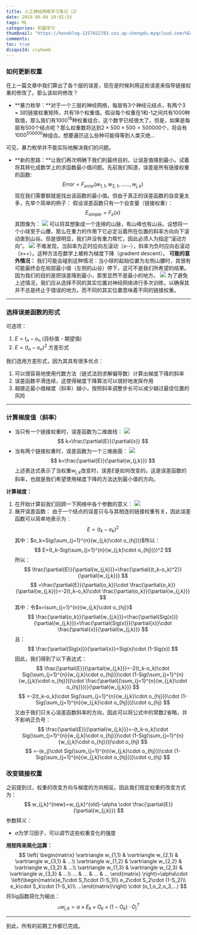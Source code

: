 ```yaml
---
title: 人工神经网络学习笔记（2）
date: 2019-06-04 10:02:53
tags: ML
categories: 机器学习
thumbnail: "https://hexoblog-1257022783.cos.ap-chengdu.myqcloud.com/%E4%BA%BA%E5%B7%A5%E7%A5%9E%E7%BB%8F%E7%BD%91%E7%BB%9C%E5%AD%A6%E4%B9%A0%E7%AC%94%E8%AE%B0%EF%BC%882%EF%BC%89/ml_3.png"
comments: 
toc: true
disqusId: ccyhweb
---
```

### 如何更新权重
在上一篇文章中我们算出了各个层的误差，现在是时候利用这些误差来指导链接权重的修改了。那么该如何修改？
* **暴力枚举：**对于一个三层的神经网络，每层有3个神经元结点，有两个$3\times 3$的链接权重矩阵，共有18个权重值。假设每个权重在1和-1之间共有1000种取值，那么我们有$1000^{18}$种权重组合，这个数字已经很大了。但是，如果是每层有500个结点呢？那么权重数将达到$2\times 500\times 500 = 500000$个，将会有$1000^{500000}$种组合。想要遍历这么些种可能得等到人类灭绝...
<!-- more -->
可见，暴力枚举并不能实际地解决我们的问题。
* **新的思路：**让我们再次明确下我们的最终目的，让误差值降到最小。试着将其转化成数学上的求函数最小值问题。先前我们知道，误差是所有链接权重的函数:
$$
Error = F_{error}(w_{1,1},w_{2,1},......,w_{j,k})
$$
现在我们需要额就是找出该函数的最小值。但由于真正的误差函数的自变量太多，先举个简单的例子：
假设误差函数只有一个自变量（链接权重）：
$$
E_{simple}=F_e(x)
$$
其图像为：
![](http://hexoblog-1257022783.cos.ap-chengdu.myqcloud.com/%E4%BA%BA%E5%B7%A5%E7%A5%9E%E7%BB%8F%E7%BD%91%E7%BB%9C%E5%AD%A6%E4%B9%A0%E7%AC%94%E8%AE%B0%EF%BC%882%EF%BC%89/20190604110727225.png)
可以将其想象成一个连绵的山脉，有山峰也有山谷。设想将一个小球至于山腰，那么在重力的作用下它必定沿着所在位置的斜率方向向下滚动直到山谷。但是很明显，我们并没有重力帮忙，因此必须人为指定“滚动方向”。
![](http://hexoblog-1257022783.cos.ap-chengdu.myqcloud.com/%E4%BA%BA%E5%B7%A5%E7%A5%9E%E7%BB%8F%E7%BD%91%E7%BB%9C%E5%AD%A6%E4%B9%A0%E7%AC%94%E8%AE%B0%EF%BC%882%EF%BC%89/20190604112226207.png)
不难发现，当斜率为正时应向左滚动（x--），斜率为负时应向右滚动（x++）。这种方法在数学上被称为梯度下降（gradient descent）。
**可能的意外情况：**
我们可能会碰到这种情况：当小球的起始位置为左侧山腰时，其很有可能最终会在局部最小值（左侧的山谷）停下，这可不是我们所希望的结果。因为我们的目的是把误差降到最小，那里显然不是最小的地方。
![](http://hexoblog-1257022783.cos.ap-chengdu.myqcloud.com/%E4%BA%BA%E5%B7%A5%E7%A5%9E%E7%BB%8F%E7%BD%91%E7%BB%9C%E5%AD%A6%E4%B9%A0%E7%AC%94%E8%AE%B0%EF%BC%882%EF%BC%89/20190604114310137.png)
为了避免上述情况，我们应从选择不同的其实位置对神经网络进行多次训练，以确保其并不总是终止于错误的地方。而不同的其实位置意味着不同的链接权重。

---
### 选择误差函数的形式
可选项：
1. $E=t_n-o_n$  (目标值 - 期望值)
2. $E=(t_n-o_n)^2$  方差形式

我们选用方差形式，因为其具有很多优点：
1. 可以很容易地使用代数方法（链式法则求解偏导数）计算出梯度下降的斜率
2. 误差函数平滑连续，这使得梯度下降算法可以很好地发挥作用
3. 越接近最小值梯度（斜率）越小，按照斜率调整步长可以减少越过最佳位置的风险

---
### 计算梯度值（斜率）
* 当只有一个链接权重时，误差函数为二维曲线：
![](http://hexoblog-1257022783.cos.ap-chengdu.myqcloud.com/%E4%BA%BA%E5%B7%A5%E7%A5%9E%E7%BB%8F%E7%BD%91%E7%BB%9C%E5%AD%A6%E4%B9%A0%E7%AC%94%E8%AE%B0%EF%BC%882%EF%BC%89/20190604012324203.png)
$$
k=\frac{\partial{E}}{\partial{x}}
$$
* 当有两个链接权重时，误差函数为一个三维曲面：
![](https://timgsa.baidu.com/timg?image&quality=80&size=b9999_10000&sec=1559636048297&di=a69a0ac50c0c4c39c6290d14fe697429&imgtype=0&src=http%3A%2F%2Fimg.ph.126.net%2FwdlmGd6Cl2EyG0Bp-xEihQ%3D%3D%2F1016406140918957318.jpg)
$$
k=\frac{\partial{E}}{\partial{w_{j,k}}}   
$$
上述表达式表示了当权重$w_{j,k}$改变时，误差$E$是如何改变的。这是误差函数的斜率，也就是我们希望使用梯度下降的方法达到最小值的方向。

**计算梯度：**
1. 在开始计算前我们回顾一下网络中各个参数的意义：
![](http://hexoblog-1257022783.cos.ap-chengdu.myqcloud.com/%E4%BA%BA%E5%B7%A5%E7%A5%9E%E7%BB%8F%E7%BD%91%E7%BB%9C%E5%AD%A6%E4%B9%A0%E7%AC%94%E8%AE%B0%EF%BC%882%EF%BC%89/20190604014334436.png)
2. 展开误差函数：
由于一个结点的误差只与与其相连的链接权重有关，因此误差函数可以简单地表示为：
$$
E=(t_k-o_k)^2
$$
其中：$o_k=Sig(\sum_{j=1}^{n}{w_{j,k}\cdot o_{hj}})$所以：
$$
E=(t_k-Sig(\sum_{j=1}^{n}{w_{j,k}\cdot o_{hj}}))^2
$$
所以：
$$
\frac{\partial{E}}{\partial{w_{j,k}}}=\frac{\partial{(t_k-o_k)^2}}{\partial{w_{j,k}}}
$$
$$
=\frac{\partial{E}}{\partial{o_k}}\cdot \frac{\partial{o_k}}{\partial{w_{j,k}}}=-2(t_k-o_k)\cdot \frac{\partial{o_k}}{\partial{w_{j,k}}}
$$
其中：令$x=\sum_{j=1}^{n}{w_{j,k}\cdot o_{hj}}$
$$
\frac{\partial{o_k}}{\partial{w_{j,k}}}=\frac{\partial{Sig(x)}}{\partial{w_{j,k}}}=\frac{\partial{Sig(x)}}{\partial{x}}\cdot \frac{\partial{x}}{\partial{w_{j,k}}}
$$
且：
$$
\frac{\partial{Sig(x)}}{\partial{x}}=Sig(x)\cdot (1-Sig(x))
$$
因此，我们得到了以下表达式：
$$
\frac{\partial{E}}{\partial{w_{j,k}}}=-2(t_k-o_k)\cdot Sig(\sum_{j=1}^{n}{w_{j,k}\cdot o_{hj}})\cdot (1-Sig(\sum_{j=1}^{n}{w_{j,k}\cdot o_{hj}}))\cdot \frac{\partial{(\sum_{j=1}^{n}{w_{j,k}\cdot o_{hj}}})}{\partial{w_{j,k}}}
$$
$$
=-2(t_k-o_k)\cdot Sig(\sum_{j=1}^{n}{w_{j,k}\cdot o_{hj}})\cdot (1-Sig(\sum_{j=1}^{n}{w_{j,k}\cdot o_{hj}}))\cdot o_{hj}
$$
又由于我们只关心误差函数斜率的方向，因此可以将公式中的常数2省略，并不影响正负号：
$$
\frac{\partial{E}}{\partial{w_{j,k}}}=-(t_k-o_k)\cdot Sig(\sum_{j=1}^{n}{w_{j,k}\cdot o_{hj}})\cdot (1-Sig(\sum_{j=1}^{n}{w_{j,k}\cdot o_{hj}}))\cdot o_{hj}
$$
$$
=-(e_j)\cdot Sig(\sum_{j=1}^{n}{w_{j,k}\cdot o_{hj}})\cdot (1-Sig(\sum_{j=1}^{n}{w_{j,k}\cdot o_{hj}}))\cdot o_{hj}
$$

### 改变链接权重
之前提到过，权重的改变方向与梯度的方向相反。因此我们规定权重的改变方式为：
$$
w_{j,k}^{new}=w_{j,k}^{old}-\alpha \cdot \frac{\partial{E}}{\partial{w_{j,k}}}
$$
参数释义：
* $\alpha$为学习因子，可以调节这些权重变化的强度

**用矩阵来简化运算：**
$$
\left(
\begin{matrix}
\vartriangle w_{1,1} & \vartriangle w_{2,1} & \vartriangle w_{3,1} & ...\\
\vartriangle w_{1,2} & \vartriangle w_{2,2} & \vartriangle w_{3,2} & ...\\
\vartriangle w_{1,3} & \vartriangle w_{2,3} & \vartriangle w_{3,3} & ...\\
... & ... & ... & ...
\end{matrix}
\right)=\alpha\cdot \left(\begin{matrix}e_1\cdot S_1\cdot (1-S_1)\\ e_2\cdot S_2\cdot (1-S_2)\\ e_k\cdot S_k\cdot (1-S_k)\\ ...\end{matrix}\right) \cdot (o_1,o_2,o_3,...)
$$
将Sig函数简化为输出：
$$
\vartriangle w_{j,k} = \alpha\times E_k \times O_k \times (1-O_k) \cdot O_j^T
$$

---
到此，所有的前期工作都已完成。
